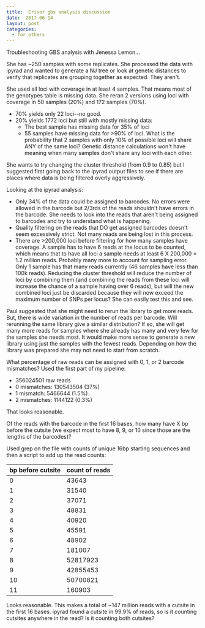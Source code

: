 ```yaml
---
title:  Erisor gbs analysis discussion
date:  2017-06-14
layout: post
categories:
  - for others
---
```

Troubleshooting GBS analysis with Jenessa Lemon...

She has ~250 samples with some replicates. She processed the data with ipyrad and wanted to generate a NJ tree or look at genetic distances to verify that replicates are grouping together as expected. They aren't.

She used all loci with coverage in at least 4 samples. That means most of the genotypes table is missing data. She reran 2 versions using loci with coverage in 50 samples (20%) and 172 samples (70%).
  * 70% yields only 22 loci--no good.
  * 20% yields 1772 loci but still with mostly missing data:
    * The best sample has missing data for 35% of loci
    * 55 samples have missing data for >90% of loci. What is the probability that 2 samples with only 10% of possible loci will share ANY of the same loci? Genetic distance calculations won't have meaning when many samples don't share any loci with each other.

She wants to try changing the cluster threshold (from 0.9 to 0.85) but I suggested first going back to the ipyrad output files to see if there are places where data is being filtered overly aggressively.

Looking at the ipyrad analysis:
  * Only 34% of the data could be assigned to barcodes. No errors were allowed in the barcode but 2/3rds of the reads shouldn't have errors in the barcode. She needs to look into the reads that aren't being assigned to barcodes and try to understand what is happening.
  * Quality filtering on the reads that DO get assigned barcodes doesn't seem excessively strict. Not many reads are being lost in this process.
  * There are >200,000 loci before filtering for how many samples have coverage. A sample has to have 6 reads at the locus to be counted, which means that to have all loci a sample needs at least 6 X 200,000 = 1.2 million reads. Probably many more to account for sampling error. Only 1 sample has that many reads currently (46 samples have less than 100k reads). Reducing the cluster threshold will reduce the number of loci by combining them (and combining the reads from these loci will increase the chance of a sample having over 6 reads), but will the new combined loci just be discarded because they will now exceed the maximum number of SNPs per locus? She can easily test this and see.

Paul suggested that she might need to rerun the library to get more reads. But, there is wide variation in the number of reads per barcode. Will rerunning the same library give a similar distribution? If so, she will get many more reads for samples where she already has many and very few for the samples she needs most. It would make more sense to generate a new library using just the samples with the fewest reads. Depending on how the library was prepared she may not need to start from scratch.

What percentage of raw reads can be assigned with 0, 1, or 2 barcode mismatches? Used the first part of my pipeline:
  * 356024501 raw reads
  * 0 mismatches: 130543504 (37%)
  * 1 mismatch: 5466644 (1.5%)
  * 2 mismatches: 1144122 (0.3%)

That looks reasonable.

Of the reads with the barcode in the first 16 bases, how many have X bp before the cutsite (we expect most to have 8, 9, or 10 since those are the lengths of the barcodes)?

Used grep on the file with counts of unique 16bp starting sequences and then a script to add up the read counts:

| bp before cutsite | count of reads |
| ----------------- | -------------- |
| 0	| 43643 |
| 1	| 31540 |
| 2	| 37071 |
| 3	| 48831 |
| 4	| 40920 |
| 5	| 45591 |
| 6	| 48902 |
| 7	| 181007 |
| 8	| 52817923 |
| 9	| 42855453 |
| 10 | 50700821 |
| 11 | 160903 |

Looks reasonable. This makes a total of ~147 million reads with a cutsite in the first 16 bases. ipyrad found a cutsite in 99.9% of reads, so is it counting cutsites anywhere in the read? Is it counting both cutsites?
